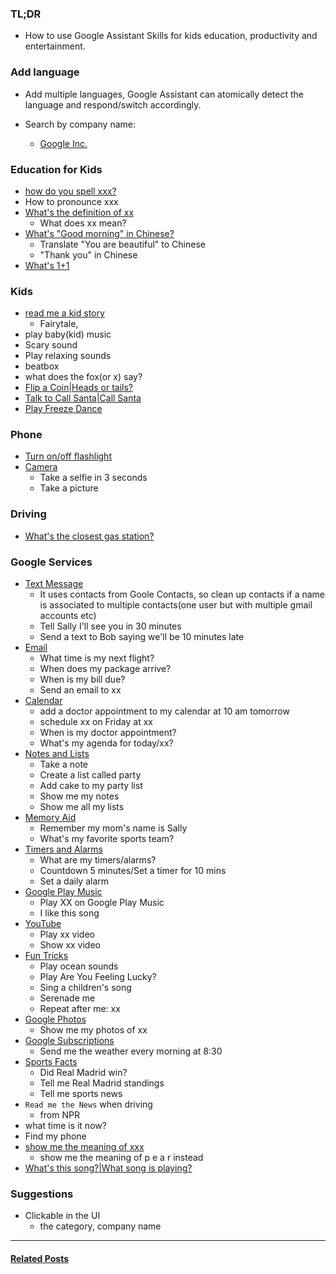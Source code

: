 ### TL;DR
- How to use Google Assistant Skills for kids education, productivity and entertainment.

### Add language
- Add multiple languages, Google Assistant can atomically detect the language and respond/switch accordingly.

- Search by company name:
  - [Google Inc.](https://assistant.google.com/explore/search?q=Google%20Inc.&hl=en-US)

### Education for Kids
- [how do you spell xxx?](https://assistant.google.com/services/a/uid/000000e4c6db9440?hl=en-US)
- How to pronounce xxx
- [What's the definition of xx](https://assistant.google.com/services/a/uid/000000e3622a1d56)
  - What does xx mean?
- [What's "Good morning" in Chinese?](https://assistant.google.com/services/a/uid/000000646f8dafcb)
  - Translate "You are beautiful" to Chinese
  - "Thank you" in Chinese
- [What's 1+1](https://assistant.google.com/services/a/uid/0000003516718522)


### Kids
- [read me a kid story](https://assistant.google.com/services/a/uid/000000c5881be3a7)
  - Fairytale,   
- play baby(kid) music
- Scary sound
- Play relaxing sounds
- beatbox
- what does the fox(or x) say?
- [Flip a Coin|Heads or tails?](https://assistant.google.com/services/a/uid/000000d986e0a28a)
- [Talk to Call Santa|Call Santa](https://assistant.google.com/services/a/uid/000000340009b723)
- [Play Freeze Dance](https://assistant.google.com/services/a/uid/000000a9bacfece4)

### Phone
- [Turn on/off flashlight](https://assistant.google.com/services/a/uid/000000614e279937)
- [Camera](https://assistant.google.com/services/a/uid/0000005a5ffbd033)
  - Take a selfie in 3 seconds
  - Take a picture

### Driving
- [What's the closest gas station?](https://assistant.google.com/services/a/uid/000000a013ef975c)

### Google Services
- [Text Message](https://assistant.google.com/services/a/uid/0000005cd4fdc7d3)
  - It uses contacts from Goole Contacts, so clean up contacts if a name is associated to multiple contacts(one user but with multiple gmail accounts etc)
  - Tell Sally I'll see you in 30 minutes
  - Send a text to Bob saying we'll be 10 minutes late
- [Email](https://assistant.google.com/services/a/uid/000000a4618d362f)
  - What time is my next flight?
  - When does my package arrive?
  - When is my bill due?
  - Send an email to xx
- [Calendar](https://assistant.google.com/services/a/uid/0000000553572ba4)
  - add a doctor appointment to my calendar at 10 am tomorrow
  - schedule xx on Friday at xx
  - When is my doctor appointment?
  - What's my agenda for today/xx?
- [Notes and Lists](https://assistant.google.com/services/a/uid/0000005a7ce396b7)
  - Take a note
  - Create a list called party
  - Add cake to my party list
  - Show me my notes
  - Show me all my lists
- [Memory Aid](https://assistant.google.com/services/a/uid/00000057db8d1897)
  - Remember my mom's name is Sally
  - What's my favorite sports team?
- [Timers and Alarms](https://assistant.google.com/services/a/uid/0000005d8a63d90c)
  - What are my timers/alarms?
  - Countdown 5 minutes/Set a timer for 10 mins
  - Set a daily alarm
- [Google Play Music](https://assistant.google.com/services/a/uid/000000d8bfc5c546)
  - Play XX on Google Play Music
  - I like this song
- [YouTube](https://assistant.google.com/services/a/uid/000000a67d5eb54e)
  - Play xx video
  - Show xx video
- [Fun Tricks](https://assistant.google.com/services/a/uid/00000038e95bb789)
  - Play ocean sounds
  - Play Are You Feeling Lucky?
  - Sing a children's song
  - Serenade me
  - Repeat after me: xx
- [Google Photos](https://assistant.google.com/services/a/uid/000000ea57b4849c)
  - Show me my photos of xx
- [Google Subscriptions](https://assistant.google.com/services/a/uid/00000013e22bcc65)
  - Send me the weather every morning at 8:30
- [Sports Facts](https://assistant.google.com/services/a/uid/000000479dfb1490)
  - Did Real Madrid win?
  - Tell me Real Madrid standings
  - Tell me sports news
- ```Read me the News``` when driving
  - from NPR
- what time is it now?
- Find my phone
- [show me the meaning of xxx](https://www.reddit.com/r/Android/comments/ajccmv/lpt_you_can_spell_words_for_google_assistant/)
  - show me the meaning of p e a r instead
- [What's this song?|What song is playing?](https://assistant.google.com/services/a/uid/00000024216d4bb8)

### Suggestions
- Clickable in the UI
  - the category, company name
<!-- - [MacAssistant](https://github.com/vanshg/MacAssistant) -->

---
#### [Related Posts](/search/label/Google)<a name="related"></a>
<script src="/feeds/posts/default/-/Google?orderby=updated&amp;alt=json-in-script&amp;callback=weightedRandomRelatedPosts&amp;max-results=20"></script> 
